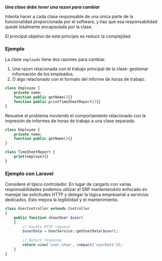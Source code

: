 
___Una clase debe tener una razon para cambiar___

Intenta hacer a cada clase responsable de una única parte de la funcionalidad proporcionada por el software, y haz que esa responsabilidad quede totalmente encapsulada por la clase.

El principal objetivo de este principio es reducir la complejidad.

### Ejemplo

La clase `empleado` tiene dos razones para cambiar.
1. Una razon relacionada con el trabajo principal de la clase: gestionar información de los empleados.
2. O algo relacionado con el formato del informe de horas de trabajo.


```php
class Employee {
	private name;
	function public getName(){}
	function public printTimeSheetReport(){}
}
```

Resuelve el problema moviendo el comportamiento relacionado con la impresión de informes de horas de trabajo a una clase separada.

```php
class Employee {
	private name;
	function public getName(){}
}

class TimeSheetReport {
	print(employe){}
}
```

### Ejemplo con Laravel

Considere el típico controlador. En lugar de cargarlo con varias responsabilidades podemos utilizar el SRP manteniendolo enfocado en manejar las solicitudes HTTP y delegar la lógica empresarial a servicios dedicados. Esto mejora la legibilidad y el mantenimiento. 

```php
class UserController extends Controller  
{
	public function show(User $user)  
	{  
		// Handle HTTP request  
		$userData = UserService::getUserData($user);  
		  
		// Return response  
		return view('user.show', compact('userData'));  
	}  
}
```

